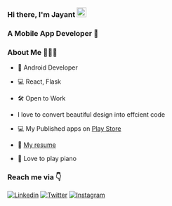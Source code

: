### Hi there, I'm Jayant&nbsp;<img src="https://github.com/TheDudeThatCode/TheDudeThatCode/blob/master/Assets/Hi.gif" width="22px">

### A Mobile App Developer 🚀 

### About Me 🤷🏻‍♂️

* 📱 Android Developer

* 💻 React, Flask

* 🛠 Open to Work

* I love to convert beautiful design into effcient code

* 💻 My Published apps on [Play Store](https://play.google.com/store/apps/developer?id=Jayant+Kapila)

* 📄 [My resume](https://drive.google.com/file/d/1A6qTHRoJAwgF-9Se1cy0FxW82Gf2gTP-/view?usp=drive_link)

* 🎹 Love to play piano

### 


### Reach me via 👇

[![Linkedin](https://img.shields.io/badge/LinkedIn-blue.svg?style=for-the-badge&logo=linkedin)](https://www.linkedin.com/in/jayant-kapila-632985152/)
[![Twitter](https://img.shields.io/badge/Twitter-skyblue.svg?style=for-the-badge&logo=twitter)](https://twitter.com/JayantKapila)
[![Instagram](https://img.shields.io/badge/Instagram-gray.svg?style=for-the-badge&logo=instagram)](http://instagram.com/jayantkapila)
